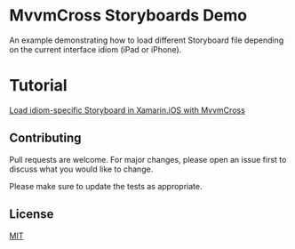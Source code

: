 # MvvmCross Storyboards Demo

An example demonstrating how to load different Storyboard file depending on the current interface idiom (iPad or iPhone).

# Tutorial
[Load idiom-specific Storyboard in Xamarin.iOS with MvvmCross](https://link.sbyte.dev/blog/prin53/storyboard-xamarin)

## Contributing
Pull requests are welcome. For major changes, please open an issue first to discuss what you would like to change.

Please make sure to update the tests as appropriate.

## License
[MIT](https://choosealicense.com/licenses/mit/)
